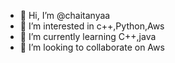 - 👋 Hi, I’m @chaitanyaa
- 👀 I’m interested in c++,Python,Aws
- 🌱 I’m currently learning C++,java
- 💞️ I’m looking to collaborate on Aws

<!---
chaitanyaa/chaitanyaa is a ✨ special ✨ repository because its `README.md` (this file) appears on your GitHub profile.
You can click the Preview link to take a look at your changes.
--->
